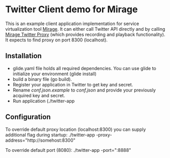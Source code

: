 # Twitter Client demo for Mirage

This is an example client application implementation for service virtualization tool [Mirage](https://github.com/SpectoLabs/mirage). 
It can either call Twitter API directly and by calling [Mirage Twitter Proxy](https://github.com/SpectoLabs/twitter-proxy)
(which provides recording and playback functionality). It expects to find proxy on port 8300 (localhost).
  
 
## Installation

* glide.yaml file holds all required dependencies. You can use glide to initialize your environment (glide install)  
* build a binary file (go build).
* Register your application in Twitter to get key and secret.
* Rename _conf.json.example_ to _conf.json_ and provide your previously acquired key and secret.
* Run application (./twitter-app

## Configuration

To override default proxy location (localhost:8300) you can supply additional flag during startup:
./twitter-app -proxy-address="http://somehost:8300"

To override default port (8080):
./twitter-app -port=":8888"